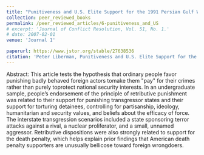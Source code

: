 ```yaml
---
title: "Punitiveness and U.S. Elite Support for the 1991 Persian Gulf War"
collection: peer_reviewed_books
permalink: /peer_reviewed_articles/6-punitiveness_and_US
# excerpt: 'Journal of Conflict Resolution, Vol. 51, No. 1.'
# date: 2007-02-01
venue: 'Journal 1'

paperurl: https://www.jstor.org/stable/27638536 
citation: 'Peter Liberman, Punitiveness and U.S. Elite Support for the 1991 Persian Gulf War,” <i>Journal of Conflict Resolution</i>, Vol. 51, No. 1 (February 2007): 3–32.'
---
```


Abstract: This article tests the hypothesis that ordinary people favor punishing badly behaved foreign actors tomake them "pay" for their crimes rather than purely toprotect national security interests. In an undergraduate sample, people’s endorsement of the principle of retributive punishment was related to their support for punishing transgressor states and their support for torturing detainees, controlling for partisanship, ideology, humanitarian and security values, and beliefs about the efficacy of force. The interstate transgression scenarios included a state sponsoring terror attacks against a rival, a nuclear proliferator, and a small, unnamed aggressor. Retributive dispositions were also strongly related to support for the death penalty, which helps explain prior findings that American death penalty supporters are unusually bellicose toward foreign wrongdoers.

<!-- [Download paper here](http://academicpages.github.io/files/paper1.pdf) -->

<!-- Recommended citation: Your Name, You. (2009). "Paper Title Number 1." <i>Journal 1</i>. 1(1). -->
